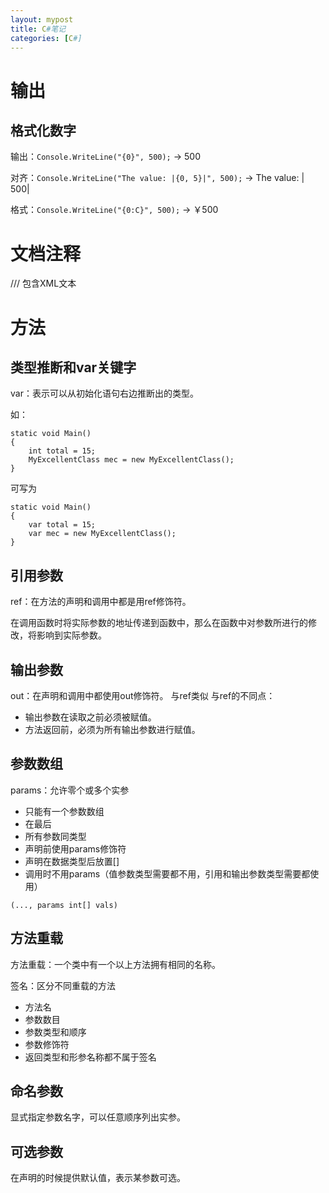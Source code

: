 ```yaml
---
layout: mypost
title: C#笔记
categories: [C#]
---
```

# 输出
## 格式化数字

输出：`Console.WriteLine("{0}", 500);` -> 500

对齐：`Console.WriteLine("The value: |{0, 5}|", 500);` -> The value: |  500|

格式：`Console.WriteLine("{0:C}", 500);` -> ￥500

# 文档注释
///
包含XML文本

# 方法
## 类型推断和var关键字

var：表示可以从初始化语句右边推断出的类型。

如：

```
static void Main()
{
    int total = 15;
    MyExcellentClass mec = new MyExcellentClass();
}
```
可写为
```
static void Main()
{
    var total = 15;
    var mec = new MyExcellentClass();
}
```

## 引用参数
ref：在方法的声明和调用中都是用ref修饰符。

在调用函数时将实际参数的地址传递到函数中，那么在函数中对参数所进行的修改，将影响到实际参数。

## 输出参数
out：在声明和调用中都使用out修饰符。
与ref类似
与ref的不同点：
- 输出参数在读取之前必须被赋值。
- 方法返回前，必须为所有输出参数进行赋值。

## 参数数组

params：允许零个或多个实参
- 只能有一个参数数组
- 在最后
- 所有参数同类型
- 声明前使用params修饰符
- 声明在数据类型后放置[]
- 调用时不用params（值参数类型需要都不用，引用和输出参数类型需要都使用）
```
(..., params int[] vals)
```
## 方法重载
方法重载：一个类中有一个以上方法拥有相同的名称。

签名：区分不同重载的方法
- 方法名
- 参数数目
- 参数类型和顺序
- 参数修饰符
- 返回类型和形参名称都不属于签名
## 命名参数
显式指定参数名字，可以任意顺序列出实参。


## 可选参数
在声明的时候提供默认值，表示某参数可选。
